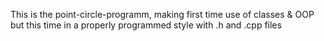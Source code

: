 This is the point-circle-programm, making first time use of classes & OOP but this time in a properly programmed style with .h and .cpp files
